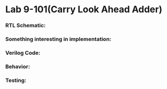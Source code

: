 # Lab 9-101(Carry Look Ahead Adder)

### RTL Schematic:

### Something interesting in implementation:

### Verilog Code:

### Behavior:

### Testing:

### 
